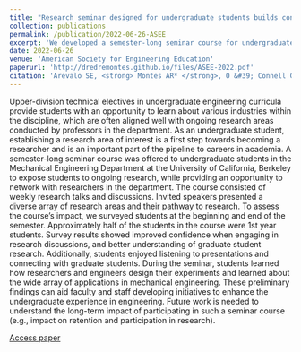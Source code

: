 ```yaml
---
title: "Research seminar designed for undergraduate students builds confidence and access to research opportunities"
collection: publications
permalink: /publication/2022-06-26-ASEE
excerpt: 'We developed a semester-long seminar course for undergraduate students in the Mechanical Engineering Department at UC Berkeley to expose students to ongoing research, while providing a networking opportunity.'
date: 2022-06-26
venue: 'American Society for Engineering Education'
paperurl: 'http://dredremontes.github.io/files/ASEE-2022.pdf'
citation: 'Arevalo SE, <strong> Montes AR* </strong>, O &#39; Connell GD. (2022). &quot;Research seminar designed for undergraduate students builds confidence and access to research opportunities.&quot; <i>ASEE</i>. 37513.'
---
```

Upper-division technical electives in undergraduate engineering curricula provide students with an opportunity to learn about various industries within the discipline, which are often aligned well with ongoing research areas conducted by professors in the department. As an undergraduate student, establishing a research area of interest is a first step towards becoming a researcher and is an important part of the pipeline to careers in academia. A semester-long seminar course was offered to undergraduate students in the Mechanical Engineering Department at the University of California, Berkeley to expose students to ongoing research, while providing an opportunity to network with researchers in the department. The course consisted of weekly research talks and discussions. Invited speakers presented a diverse array of research areas and their pathway to research. To assess the course’s impact, we surveyed students at the beginning and end of the semester. Approximately half of the students in the course were 1st year students. Survey results showed improved confidence when engaging in research discussions, and better understanding of graduate student research. Additionally, students enjoyed listening to presentations and connecting with graduate students. During the seminar, students learned how researchers and engineers design their experiments and learned about the wide array of applications in mechanical engineering. These preliminary findings can aid faculty and staff developing initiatives to enhance the undergraduate experience in engineering. Future work is needed to understand the long-term impact of participating in such a seminar course (e.g., impact on retention and participation in research).


[Access paper](https://peer.asee.org/41333.pdf)

<!-- Recommended citation: Your Name, You. (2009). "Paper Title Number 1." <i>Journal 1</i>. 1(1). -->